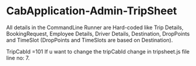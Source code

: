 # CabApplication-Admin-TripSheet
 
 All details in the CommandLine Runner are Hard-coded like Trip Details, BookingRequest, Employee Details, Driver Details, Destination,
 DropPoints and TimeSlot (DropPoints and TimeSlots are based on Destination).


TripCabId =101 
If u want to change the tripCabId change in tripsheet.js file line no: 7.
